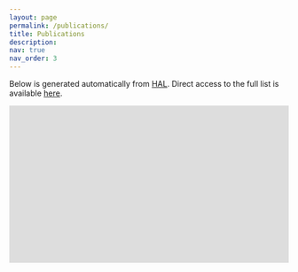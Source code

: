 ```yaml
---
layout: page
permalink: /publications/
title: Publications
description: 
nav: true
nav_order: 3
---
```



<style type="text/css">

.iframecontent {
  position: relative;
  padding-bottom: 56.25%;
  padding-top: 0%;
  height: 0;
  overflow: auto;
}
.iframecontent iframe {
	position: ; 
	top: 0px; 
	bottom: 0px; 
	right: 0px; 
	border: none; 
	z-index: -1; 
	height: 1000pt; 
	width: 100%;
}
</style>



Below is generated automatically from [HAL](https://hal.science). 
Direct access to the full list is available [here](https://haltools.archives-ouvertes.fr/Public/afficheRequetePubli.php?labos_exp=willow&CB_auteur=oui&CB_titre=oui&CB_article=oui&langue=Anglais&tri_exp=annee_publi&tri_exp3=date_publi&ordre_aff=TA&Fen=Aff&css=../css/VisuCondense.css).

<div class="iframecontent">
<iframe src="https://haltools.archives-ouvertes.fr/Public/afficheRequetePubli.php?labos_exp=willow&CB_auteur=oui&CB_titre=oui&CB_article=oui&langue=Anglais&tri_exp=annee_publi&tri_exp3=date_publi&ordre_aff=TA&Fen=Aff&css=../css/VisuCondense.css"></iframe>
</div>
